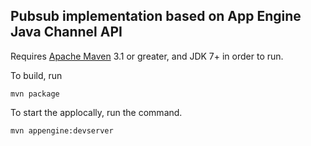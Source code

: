 

## Pubsub implementation based on App Engine Java Channel API

Requires [Apache Maven](http://maven.apache.org) 3.1 or greater, and JDK 7+ in order to run.

To build, run

    mvn package

To start the applocally, run the command.

    mvn appengine:devserver

